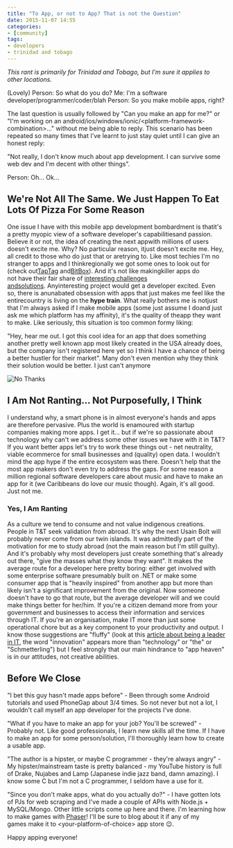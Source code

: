 ```yaml
---
title: "To App, or not to App? That is not the Question"
date: 2015-11-07 14:55
categories:
- [community]
tags:
- developers
- trinidad and tobago
---
```


*This rant is primarily for Trinidad and Tobago, but I'm sure it applies to other locations.*

(Lovely) Person: So what do you do?
Me: I'm a software developer/programmer/coder/blah
Person: So you make mobile apps, right?

The last question is usually followed by "Can you make an app for me?" or "I'm working on an android/ios/windows/ionic/&lt;platform-framework-combination&gt;..." without me being able to reply. This scenario has been repeated so many times that I've learnt to just stay quiet until I can give an honest reply:

"Not really, I don't know much about app development. I can survive some web dev and I'm decent with other things".

Person: Oh... Ok...

## We're Not All The Same. We Just Happen To Eat Lots Of Pizza For Some Reason

One issue I have with this mobile app development bombardment is thatit's a pretty myopic view of a software developer's capabilitiesand passion. Believe it or not, the idea of creating the next appwith millions of users doesn't excite me. Why? No particular reason, itjust doesn't excite me. Hey, all credit to those who do just that or aretrying to. Like most techies I'm no stranger to apps and I thinkregionally we got some ones to look out for (check out[TapTag](http://www.taptagit.com/) and[BitBox](http://prelaunch.bitboxtt.com/)). And it's not like makingkiller apps do not have their fair share of [interesting challenges andsolutions](http://www.wired.com/2015/09/whatsapp-serves-900-million-users-50-engineers/). Anyinteresting project would get a developer excited. Even so, there is anunabated obsession with apps that just makes me feel like the entirecountry is living on the **hype train**. What really bothers me is notjust that I'm always asked if I make mobile apps (some just assume I doand just ask me which platform has my affinity), it's the quality of theapp they want to make. Like seriously, this situation is too common formy liking:

"Hey, hear me out. I got this cool idea for an app that does something another pretty well known app most likely created in the USA already does, but the company isn't registered here yet so I think I have a chance of being a better hustler for their market". Many don't even mention why they think their solution would be better. I just can't anymore

![No Thanks](/images/seinfeld_no_thanks.gif)

## I Am Not Ranting... Not Purposefully, I Think

I understand why, a smart phone is in almost everyone's hands and apps are therefore pervasive. Plus the world is enamoured with startup companies making more apps. I get it... but if we're so passionate about technology why can't we address some other issues we have with it in T&T? If you want better apps let's try to work these things out - net neutrality, viable ecommerce for small businesses and (quality) open data. I wouldn't mind the app hype if the entire ecosystem was there. Doesn't help that the most app makers don't even try to address the gaps. For some reason a million regional software developers care about music and have to make an app for it (we Caribbeans do love our music though). Again, it's all good. Just not me.

### Yes, I Am Ranting

As a culture we tend to consume and not value indigenous creations. People in T&T seek validation from abroad. It's why the next Usain Bolt will probably never come from our twin islands. It was admittedly part of the motivation for me to study abroad (not the main reason but I'm still guilty). And it's probably why most developers just create something that's already out there, "give the masses what they know they want". It makes the average route for a developer here pretty boring: either get involved with some enterprise software presumably built on .NET or make some consumer app that is "heavily inspired" from another app but more than likely isn't a significant improvement from the original. Now someone doesn't have to go that route, but the average developer will and we could make things better for her/him. If you're a citizen demand more from your government and businesses to access their information and services through IT. If you're an organisation, make IT more than just some operational chore but as a key component to your productivity and output. I know those suggestions are "fluffy" (look at this [article about being a leader in IT](http://www.techrepublic.com/article/make-tech-innovation-a-top-it-priority-or-risk-getting-left-behind/), the word "innovation" appears more than "technology" or "the" or "Schmetterling") but I feel strongly that our main hindrance to "app heaven" is in our attitudes, not creative abilities.

## Before We Close

"I bet this guy hasn't made apps before" - Been through some Android tutorials and used PhoneGap about 3/4 times. So not never but not a lot, I wouldn't call myself an app developer for the projects I've done.

"What if you have to make an app for your job? You'll be screwed" - Probably not. Like good professionals, I learn new skills all the time. If I have to make an app for some person/solution, I'll thoroughly learn how to create a usable app.

"The author is a hipster, or maybe C programmer - they're always angry" - My hipster/mainstream taste is pretty balanced - my YouTube history is full of Drake, Nujabes and Lamp (Japanese indie jazz band, damn amazing). I know some C but I'm not a C programmer, I seldom have a use for it.

"Since you don't make apps, what do you actually do?" - I have gotten lots of PJs for web scraping and I've made a couple of APIs with Node.js + MySQL/Mongo. Other little scripts come up here and there. I'm learning how to make games with [Phaser](https://phaser.io/)! I'll be sure to blog about it if any of my games make it to &lt;your-platform-of-choice&gt; app store &#x1f609;.

Happy apping everyone!

